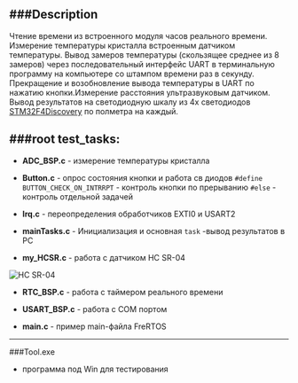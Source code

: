 
###Description
--------------
Чтение времени из встроенного модуля часов реального времени. Измерение температуры кристалла встроенным датчиком температуры. Вывод замеров температуры (скользящее среднее из 8 замеров) через последовательный интерфейс UART в терминальную программу на компьютере со штампом времени раз в секунду.  Прекращение и возобновление вывода температуры в UART по нажатию кнопки.Измерение расстояния ультразвуковым датчиком. Вывод результатов на светодиодную шкалу из 4х светодиодов  [STM32F4Discovery](http://www.st.com/content/st_com/en/products/evaluation-tools/product-evaluation-tools/mcu-eval-tools/stm32-mcu-eval-tools/stm32-mcu-discovery-kits/stm32f4discovery.html) по полметра на каждый.


###root test_tasks:
------------------
- **ADC_BSP.c**  -  измерение температуры кристалла

-  **Button.c**  -   опрос состояния кнопки и работа св диодов `#define BUTTON_CHECK_ON_INTRRPT` - контроль кнопки по прерыванию
`#else` - контроль отдельной задачей

- **Irq.c**     -   переопределения обработчиков EXTI0 и USART2

- **mainTasks.c** - Инициализация и основная `task` -вывод результатов в PC

- **my_HCSR.c**  - работа с датчиком HC SR-04 

![HC SR-04](http://robocraft.ru/files/sensors/Ultrasonic/HC-SR04/front.jpg)

 
- **RTC_BSP.c** - работа с таймером реального времени
 
- **USART_BSP.c** -  работа с COM портом
 
- **main.c** - пример main-файла FreRTOS

------------------------------------
###Tool.exe 
- программа под Win для тестирования
